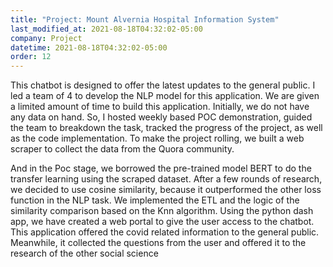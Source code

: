 ```yaml
---
title: "Project: Mount Alvernia Hospital Information System"
last_modified_at: 2021-08-18T04:32:02-05:00
company: Project
datetime: 2021-08-18T04:32:02-05:00
order: 12
---
```


This chatbot is designed to offer the latest updates to the general public. I led a team of 4 to develop the NLP model for this application. We are given a limited amount of time to build this application. Initially, we do not have any data on hand. So, I hosted weekly based POC demonstration, guided the team to breakdown the task, tracked the progress of the project, as well as the code implementation. To make the project rolling, we built a web scraper to collect the data from the Quora community. 

And in the Poc stage, we borrowed the pre-trained model BERT to do the transfer learning using the scraped dataset. After a few rounds of research, we decided to use cosine similarity, because it outperformed the other loss function in the NLP task. We implemented the ETL and the logic of the similarity comparison based on the Knn algorithm. Using the python dash app, we have created a web portal to give the user access to the chatbot. This application offered the covid related information to the general public. Meanwhile, it collected the questions from the user and offered it to the research of the other social science 